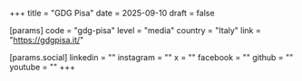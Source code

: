 +++
title = "GDG Pisa"
date = 2025-09-10
draft = false

[params]
code = "gdg-pisa"
level = "media"
country = "Italy"
link = "https://gdgpisa.it/"

[params.social]
linkedin = ""
instagram = ""
x = ""
facebook = ""
github = ""
youtube = ""
+++

